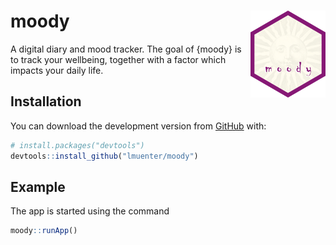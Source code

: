 
<!-- README.md is generated from README.Rmd. Please edit that file -->

# moody <img src="man/figures/logo.png" align="right" width="120" />

<!-- badges: start -->

<!-- badges: end -->

A digital diary and mood tracker. The goal of {moody} is to track your
wellbeing, together with a factor which impacts your daily life.

## Installation

You can download the development version from
[GitHub](https://github.com/) with:

``` r
# install.packages("devtools")
devtools::install_github("lmuenter/moody")
```

## Example

The app is started using the command

``` r
moody::runApp()
```
